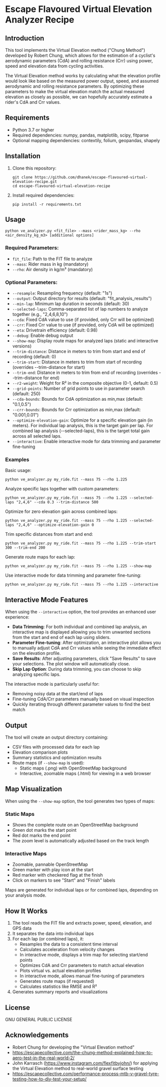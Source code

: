 # Escape Flavoured Virtual Elevation Analyzer Recipe

## Introduction

This tool implements the Virtual Elevation method ("Chung Method") developed by Robert Chung, which allows for the estimation of a cyclist's aerodynamic parameters (CdA) and rolling resistance (Crr) using power, speed and elevation data from cycling activities.

The Virtual Elevation method works by calculating what the elevation profile would look like based on the measured power output, speed, and assumed aerodynamic and rolling resistance parameters. By optimizing these parameters to make the virtual elevation match the actual measured elevation as closely as possible, we can hopefully accurately estimate a rider's CdA and Crr values.

## Requirements

- Python 3.7 or higher
- Required dependencies: numpy, pandas, matplotlib, scipy, fitparse
- Optional mapping dependencies: contextily, folium, geopandas, shapely

## Installation

1. Clone this repository:
   ```
   git clone https://github.com/dhanek/escape-flavoured-virtual-elevation-recipe.git
   cd escape-flavoured-virtual-elevation-recipe
   ```

2. Install required dependencies:
   ```
   pip install -r requirements.txt
   ```

## Usage

```
python ve_analyzer.py <fit_file> --mass <rider_mass_kg> --rho <air_density_kg_m3> [additional options]
```

### Required Parameters:
- `fit_file`: Path to the FIT file to analyze
- `--mass`: Rider mass in kg (mandatory)
- `--rho`: Air density in kg/m³ (mandatory)

### Optional Parameters:
- `--resample`: Resampling frequency (default: "1s")
- `--output`: Output directory for results (default: "fit_analysis_results")
- `--min-lap`: Minimum lap duration in seconds (default: 30)
- `--selected-laps`: Comma-separated list of lap numbers to analyze together (e.g., "2,4,6,8,10")
- `--cda`: Fixed CdA value to use (if provided, only Crr will be optimized)
- `--crr`: Fixed Crr value to use (if provided, only CdA will be optimized)
- `--eta`: Drivetrain efficiency (default: 0.98)
- `--debug`: Enable debug output
- `--show-map`: Display route maps for analyzed laps (static and interactive versions)
- `--trim-distance`: Distance in meters to trim from start and end of recording (default: 0)
- `--trim-start`: Distance in meters to trim from start of recording (overrides --trim-distance for start)
- `--trim-end`: Distance in meters to trim from end of recording (overrides --trim-distance for end)
- `--r2-weight`: Weight for R² in the composite objective (0-1, default: 0.5)
- `--grid-points`: Number of grid points to use in parameter search (default: 250)
- `--cda-bounds`: Bounds for CdA optimization as min,max (default: "0.1,0.5")
- `--crr-bounds`: Bounds for Crr optimization as min,max (default: "0.001,0.01")
- `--optimize-elevation-gain`: Optimize for a specific elevation gain (in meters). For individual lap analysis, this is the target gain per lap. For combined lap analysis (--selected-laps), this is the target total gain across all selected laps.
- `--interactive`: Enable interactive mode for data trimming and parameter fine-tuning

### Examples

Basic usage:
```
python ve_analyzer.py my_ride.fit --mass 75 --rho 1.225
```

Analyze specific laps together with custom parameters:
```
python ve_analyzer.py my_ride.fit --mass 75 --rho 1.225 --selected-laps "2,4,6" --cda 0.3 --trim-distance 500
```

Optimize for zero elevation gain across combined laps:
```
python ve_analyzer.py my_ride.fit --mass 75 --rho 1.225 --selected-laps "2,4,6" --optimize-elevation-gain 0
```

Trim specific distances from start and end:
```
python ve_analyzer.py my_ride.fit --mass 75 --rho 1.225 --trim-start 300 --trim-end 200
```

Generate route maps for each lap:
```
python ve_analyzer.py my_ride.fit --mass 75 --rho 1.225 --show-map
```

Use interactive mode for data trimming and parameter fine-tuning:
```
python ve_analyzer.py my_ride.fit --mass 75 --rho 1.225 --interactive
```

## Interactive Mode Features

When using the `--interactive` option, the tool provides an enhanced user experience:

- **Data Trimming**: For both individual and combined lap analysis, an interactive map is displayed allowing you to trim unwanted sections from the start and end of each lap using sliders.
- **Parameter Fine-tuning**: After optimization, an interactive plot allows you to manually adjust CdA and Crr values while seeing the immediate effect on the elevation profile.
- **Save Results**: After adjusting parameters, click "Save Results" to save your selections. The plot window will automatically close.
- **Skip Lap Option**: During data trimming, you can choose to skip analyzing specific laps.

The interactive mode is particularly useful for:
- Removing noisy data at the start/end of laps
- Fine-tuning CdA/Crr parameters manually based on visual inspection
- Quickly iterating through different parameter values to find the best match

## Output

The tool will create an output directory containing:
- CSV files with processed data for each lap
- Elevation comparison plots
- Summary statistics and optimization results
- Route maps (if `--show-map` is used):
  - Static maps (.png) with OpenStreetMap background
  - Interactive, zoomable maps (.html) for viewing in a web browser

## Map Visualization

When using the `--show-map` option, the tool generates two types of maps:

### Static Maps
- Shows the complete route on an OpenStreetMap background
- Green dot marks the start point
- Red dot marks the end point
- The zoom level is automatically adjusted based on the track length

### Interactive Maps
- Zoomable, pannable OpenStreetMap
- Green marker with play icon at the start
- Red marker with checkered flag at the finish
- Click on markers to see "Start" and "Finish" labels

Maps are generated for individual laps or for combined laps, depending on your analysis mode.

## How It Works

1. The tool reads the FIT file and extracts power, speed, elevation, and GPS data
2. It separates the data into individual laps
3. For each lap (or combined laps), it:
   - Resamples the data to a consistent time interval
   - Calculates acceleration from velocity changes
   - In interactive mode, displays a trim map for selecting start/end points
   - Optimizes CdA and Crr parameters to match actual elevation
   - Plots virtual vs. actual elevation profiles
   - In interactive mode, allows manual fine-tuning of parameters
   - Generates route maps (if requested)
   - Calculates statistics like RMSE and R²
4. Generates summary reports and visualizations

## License

GNU GENERAL PUBLIC LICENSE

## Acknowledgements

- Robert Chung for developing the "Virtual Elevation method"
- https://escapecollective.com/the-chung-method-explained-how-to-aero-test-in-the-real-world-2/
- John Karrasch (https://www.instagram.com/flexfitbyjohn/) for applying the Virtual Elevation method to real-world gravel surface testing
- https://escapecollective.com/performance-process-mtb-v-gravel-tyre-testing-how-to-diy-test-your-setup/